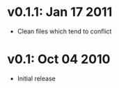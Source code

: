 v0.1.1: Jan 17 2011
===================

* Clean files which tend to conflict

v0.1:   Oct 04 2010
===================

* Initial release